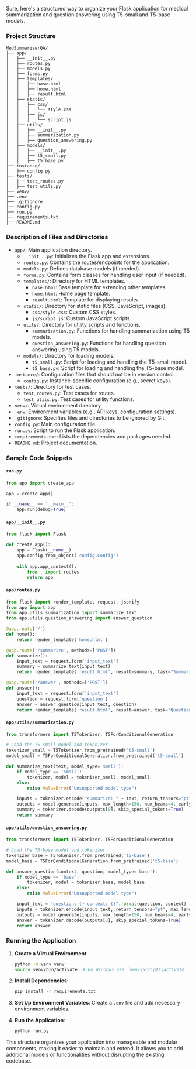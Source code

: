 Sure, here's a structured way to organize your Flask application for medical summarization and question answering using T5-small and T5-base models.

### Project Structure

```
MedSummarizerQA/
├── app/
│   ├── __init__.py
│   ├── routes.py
│   ├── models.py
│   ├── forms.py
│   ├── templates/
│   │   ├── base.html
│   │   ├── home.html
│   │   ├── result.html
│   ├── static/
│   │   ├── css/
│   │   │   └── style.css
│   │   ├── js/
│   │   │   └── script.js
│   ├── utils/
│   │   ├── __init__.py
│   │   ├── summarization.py
│   │   ├── question_answering.py
│   ├── models/
│   │   ├── __init__.py
│   │   ├── t5_small.py
│   │   ├── t5_base.py
├── instance/
│   ├── config.py
├── tests/
│   ├── test_routes.py
│   ├── test_utils.py
├── venv/
├── .env
├── .gitignore
├── config.py
├── run.py
├── requirements.txt
├── README.md
```

### Description of Files and Directories

- `app/`: Main application directory.
  - `__init__.py`: Initializes the Flask app and extensions.
  - `routes.py`: Contains the routes/endpoints for the application.
  - `models.py`: Defines database models (if needed).
  - `forms.py`: Contains form classes for handling user input (if needed).
  - `templates/`: Directory for HTML templates.
    - `base.html`: Base template for extending other templates.
    - `home.html`: Home page template.
    - `result.html`: Template for displaying results.
  - `static/`: Directory for static files (CSS, JavaScript, images).
    - `css/style.css`: Custom CSS styles.
    - `js/script.js`: Custom JavaScript scripts.
  - `utils/`: Directory for utility scripts and functions.
    - `summarization.py`: Functions for handling summarization using T5 models.
    - `question_answering.py`: Functions for handling question answering using T5 models.
  - `models/`: Directory for loading models.
    - `t5_small.py`: Script for loading and handling the T5-small model.
    - `t5_base.py`: Script for loading and handling the T5-base model.
- `instance/`: Configuration files that should not be in version control.
  - `config.py`: Instance-specific configuration (e.g., secret keys).
- `tests/`: Directory for test cases.
  - `test_routes.py`: Test cases for routes.
  - `test_utils.py`: Test cases for utility functions.
- `venv/`: Virtual environment directory.
- `.env`: Environment variables (e.g., API keys, configuration settings).
- `.gitignore`: Specifies files and directories to be ignored by Git.
- `config.py`: Main configuration file.
- `run.py`: Script to run the Flask application.
- `requirements.txt`: Lists the dependencies and packages needed.
- `README.md`: Project documentation.

### Sample Code Snippets

#### `run.py`
```python
from app import create_app

app = create_app()

if __name__ == '__main__':
    app.run(debug=True)
```

#### `app/__init__.py`
```python
from flask import Flask

def create_app():
    app = Flask(__name__)
    app.config.from_object('config.Config')
    
    with app.app_context():
        from . import routes
        return app
```

#### `app/routes.py`
```python
from flask import render_template, request, jsonify
from app import app
from app.utils.summarization import summarize_text
from app.utils.question_answering import answer_question

@app.route('/')
def home():
    return render_template('home.html')

@app.route('/summarize', methods=['POST'])
def summarize():
    input_text = request.form['input_text']
    summary = summarize_text(input_text)
    return render_template('result.html', result=summary, task="Summarization")

@app.route('/answer', methods=['POST'])
def answer():
    input_text = request.form['input_text']
    question = request.form['question']
    answer = answer_question(input_text, question)
    return render_template('result.html', result=answer, task="Question Answering")
```

#### `app/utils/summarization.py`
```python
from transformers import T5Tokenizer, T5ForConditionalGeneration

# Load the T5-small model and tokenizer
tokenizer_small = T5Tokenizer.from_pretrained('t5-small')
model_small = T5ForConditionalGeneration.from_pretrained('t5-small')

def summarize_text(text, model_type='small'):
    if model_type == 'small':
        tokenizer, model = tokenizer_small, model_small
    else:
        raise ValueError("Unsupported model type")

    inputs = tokenizer.encode("summarize: " + text, return_tensors="pt", max_length=512, truncation=True)
    outputs = model.generate(inputs, max_length=150, num_beams=4, early_stopping=True)
    summary = tokenizer.decode(outputs[0], skip_special_tokens=True)
    return summary
```

#### `app/utils/question_answering.py`
```python
from transformers import T5Tokenizer, T5ForConditionalGeneration

# Load the T5-base model and tokenizer
tokenizer_base = T5Tokenizer.from_pretrained('t5-base')
model_base = T5ForConditionalGeneration.from_pretrained('t5-base')

def answer_question(context, question, model_type='base'):
    if model_type == 'base':
        tokenizer, model = tokenizer_base, model_base
    else:
        raise ValueError("Unsupported model type")

    input_text = "question: {} context: {}".format(question, context)
    inputs = tokenizer.encode(input_text, return_tensors="pt", max_length=512, truncation=True)
    outputs = model.generate(inputs, max_length=150, num_beams=4, early_stopping=True)
    answer = tokenizer.decode(outputs[0], skip_special_tokens=True)
    return answer
```

### Running the Application

1. **Create a Virtual Environment**:
   ```sh
   python -m venv venv
   source venv/bin/activate  # On Windows use `venv\Scripts\activate`
   ```

2. **Install Dependencies**:
   ```sh
   pip install -r requirements.txt
   ```

3. **Set Up Environment Variables**:
   Create a `.env` file and add necessary environment variables.

4. **Run the Application**:
   ```sh
   python run.py
   ```

This structure organizes your application into manageable and modular components, making it easier to maintain and extend. It allows you to add additional models or functionalities without disrupting the existing codebase.